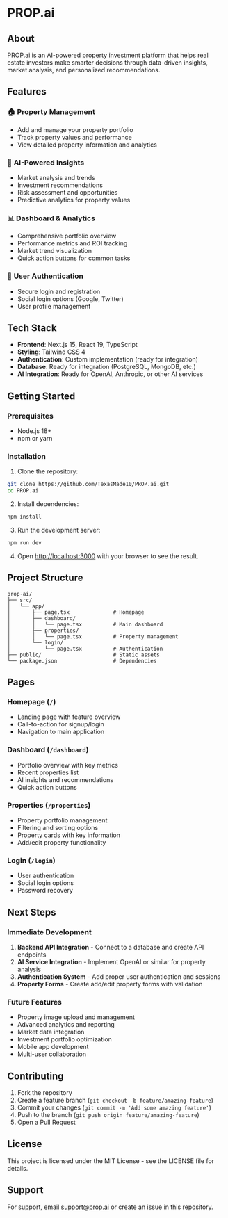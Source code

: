 # PROP.ai

## About

PROP.ai is an AI-powered property investment platform that helps real estate investors make smarter decisions through data-driven insights, market analysis, and personalized recommendations.

## Features

### 🏠 **Property Management**
- Add and manage your property portfolio
- Track property values and performance
- View detailed property information and analytics

### 🤖 **AI-Powered Insights**
- Market analysis and trends
- Investment recommendations
- Risk assessment and opportunities
- Predictive analytics for property values

### 📊 **Dashboard & Analytics**
- Comprehensive portfolio overview
- Performance metrics and ROI tracking
- Market trend visualization
- Quick action buttons for common tasks

### 🔐 **User Authentication**
- Secure login and registration
- Social login options (Google, Twitter)
- User profile management

## Tech Stack

- **Frontend**: Next.js 15, React 19, TypeScript
- **Styling**: Tailwind CSS 4
- **Authentication**: Custom implementation (ready for integration)
- **Database**: Ready for integration (PostgreSQL, MongoDB, etc.)
- **AI Integration**: Ready for OpenAI, Anthropic, or other AI services

## Getting Started

### Prerequisites
- Node.js 18+ 
- npm or yarn

### Installation

1. Clone the repository:
```bash
git clone https://github.com/TexasMade10/PROP.ai.git
cd PROP.ai
```

2. Install dependencies:
```bash
npm install
```

3. Run the development server:
```bash
npm run dev
```

4. Open [http://localhost:3000](http://localhost:3000) with your browser to see the result.

## Project Structure

```
prop-ai/
├── src/
│   └── app/
│       ├── page.tsx              # Homepage
│       ├── dashboard/
│       │   └── page.tsx          # Main dashboard
│       ├── properties/
│       │   └── page.tsx          # Property management
│       └── login/
│           └── page.tsx          # Authentication
├── public/                       # Static assets
└── package.json                  # Dependencies
```

## Pages

### Homepage (`/`)
- Landing page with feature overview
- Call-to-action for signup/login
- Navigation to main application

### Dashboard (`/dashboard`)
- Portfolio overview with key metrics
- Recent properties list
- AI insights and recommendations
- Quick action buttons

### Properties (`/properties`)
- Property portfolio management
- Filtering and sorting options
- Property cards with key information
- Add/edit property functionality

### Login (`/login`)
- User authentication
- Social login options
- Password recovery

## Next Steps

### Immediate Development
1. **Backend API Integration** - Connect to a database and create API endpoints
2. **AI Service Integration** - Implement OpenAI or similar for property analysis
3. **Authentication System** - Add proper user authentication and sessions
4. **Property Forms** - Create add/edit property forms with validation

### Future Features
- Property image upload and management
- Advanced analytics and reporting
- Market data integration
- Investment portfolio optimization
- Mobile app development
- Multi-user collaboration

## Contributing

1. Fork the repository
2. Create a feature branch (`git checkout -b feature/amazing-feature`)
3. Commit your changes (`git commit -m 'Add some amazing feature'`)
4. Push to the branch (`git push origin feature/amazing-feature`)
5. Open a Pull Request

## License

This project is licensed under the MIT License - see the LICENSE file for details.

## Support

For support, email support@prop.ai or create an issue in this repository.

